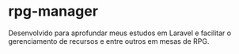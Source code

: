 # rpg-manager
Desenvolvido para aprofundar meus estudos em Laravel e facilitar o gerenciamento de recursos e entre outros em mesas de RPG.
